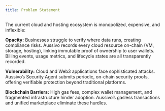 ```yaml
---
title: Problem Statement
---
```


The current cloud and hosting ecosystem is monopolized, expensive, and inflexible:

**Opacity:** Businesses struggle to verify where data runs, creating compliance risks. Aussivo records every cloud resource on-chain (VM, storage, hosting), linking immutable proof of ownership to user wallets. Billing events, usage metrics, and lifecycle states are all transparently recorded.

**Vulnerability:** Cloud and Web3 applications face sophisticated attacks. Aussivo’s Security Agent submits periodic, on-chain security proofs, offering verifiable protection beyond traditional platforms.

**Blockchain Barriers:** High gas fees, complex wallet management, and fragmented infrastructure hinder adoption. Aussivo’s gasless transactions and unified marketplace eliminate these hurdles.
